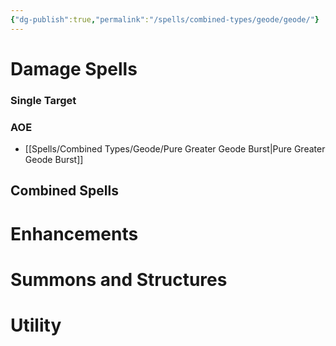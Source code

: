 ```yaml
---
{"dg-publish":true,"permalink":"/spells/combined-types/geode/geode/"}
---
```


# Damage Spells

### Single Target

### AOE
- [[Spells/Combined Types/Geode/Pure Greater Geode Burst\|Pure Greater Geode Burst]]

## Combined Spells

# Enhancements

# Summons and Structures

# Utility